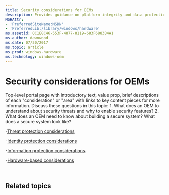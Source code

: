 ```yaml
---
title: Security considerations for OEMs
description: Provides guidance on platform integrity and data protection features including Secure boot and BitLocker.
MSHAttr:
- 'PreferredSiteName:MSDN'
- 'PreferredLib:/library/windows/hardware'
ms.assetid: 0C1E8C46-553F-4877-8119-683F6883B4A1
ms.author: dawnwood
ms.date: 07/20/2017
ms.topic: article
ms.prod: windows-hardware
ms.technology: windows-oem
---
```


# Security considerations for OEMs

Top-level portal page with introductory text, value prop, brief descriptions of each "consideration" or "area" with links to key content pieces for more information. Discuss these questions in this topic:
	1. What does an OEM to understand about security threats and why to enable security features?
	2. What does an OEM need to know about building a secure system? What does a secure system look like? 

-[Threat protection considerations](OEM-threat-protection.md)

-[Identity protection considerations](OEM-identity-protection.md)

-[Information protection considerations](OEM-information-protection.md)

-[Hardware-based considerations](OEM-hardware-based-protection.md)



 

## Related topics



 

 







